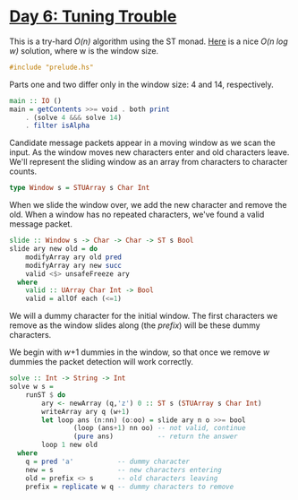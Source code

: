 # [Day 6: Tuning Trouble](https://adventofcode.com/2022/day/6)

This is a try-hard _O(n)_ algorithm using the ST monad. 
[Here](https://github.com/instinctive/edu-advent-2022/blob/main/day06.md)
is a nice _O(n log w)_ solution, where w is the window size.

```haskell
#include "prelude.hs"
```

Parts one and two differ only in the window size: 4 and 14, respectively.

```haskell
main :: IO ()
main = getContents >>= void . both print
    . (solve 4 &&& solve 14)
    . filter isAlpha
```

Candidate message packets appear in a moving window as we scan the input.  As
the window moves new characters enter and old characters leave.  We'll
represent the sliding window as an array from characters to character counts.

```haskell
type Window s = STUArray s Char Int
```

When we slide the window over, we add the new character and remove the old.
When a window has no repeated characters, we've found a valid message packet.

```haskell
slide :: Window s -> Char -> Char -> ST s Bool
slide ary new old = do
    modifyArray ary old pred
    modifyArray ary new succ
    valid <$> unsafeFreeze ary
  where
    valid :: UArray Char Int -> Bool
    valid = allOf each (<=1)
```

We will a dummy character for the initial window. The first characters we
remove as the window slides along (the _prefix_) will be these dummy
characters.

We begin with _w_+1 dummies in the window, so that once we remove _w_ dummies
the packet detection will work correctly.

```haskell
solve :: Int -> String -> Int
solve w s = 
    runST $ do
        ary <- newArray (q,'z') 0 :: ST s (STUArray s Char Int)
        writeArray ary q (w+1)
        let loop ans (n:nn) (o:oo) = slide ary n o >>= bool
                (loop (ans+1) nn oo) -- not valid, continue
                (pure ans)           -- return the answer
        loop 1 new old
  where
    q = pred 'a'           -- dummy character
    new = s                -- new characters entering
    old = prefix <> s      -- old characters leaving
    prefix = replicate w q -- dummy characters to remove
```
